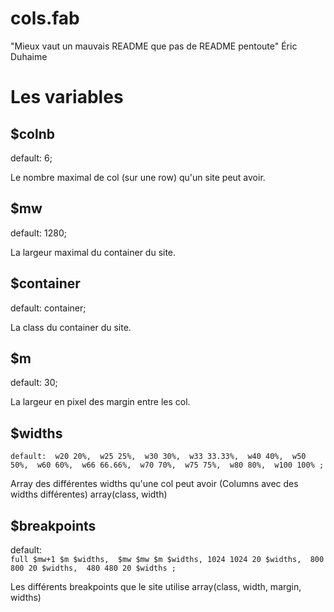 # cols.fab

"Mieux vaut un mauvais README que pas de README pentoute"
 Éric Duhaime
	
# Les variables
## $colnb
default: 6;

Le nombre maximal de col (sur une row) qu'un site peut avoir.

## $mw
default: 1280;

La largeur maximal du container du site.

## $container
default: container;

La class du container du site.

## $m
default: 30;

La largeur en pixel des margin entre les col.

## $widths
`default: 
w20 20%, 
w25 25%, 
w30 30%, 
w33 33.33%, 
w40 40%, 
w50 50%, 
w60 60%, 
w66 66.66%, 
w70 70%, 
w75 75%, 
w80 80%, 
w100 100%
;`

Array des différentes widths qu'une col peut avoir (Columns avec des widths différentes)
array(class, width)

## $breakpoints
default:  
`full $mw+1 $m $widths, 
$mw $mw $m $widths,
1024 1024 20 $widths, 
800 800 20 $widths, 
480 480 20 $widths
;`

Les différents breakpoints que le site utilise
array(class, width, margin, widths)